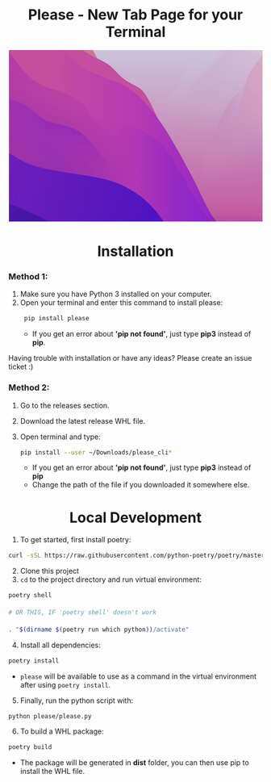 <center><h1>Please - New Tab Page for your Terminal</h1>
</center>

<p align="center"><img src="please.gif"></img></center>

<center>
<h1>Installation</h1>
</center>

### Method 1:

1. Make sure you have Python 3 installed on your computer.
2. Open your terminal and enter this command to install please:
   ```bash
    pip install please
   ```
   - If you get an error about **'pip not found'**, just type **pip3** instead of **pip**.

Having trouble with installation or have any ideas? Please create an issue ticket :)

### Method 2:

1. Go to the releases section.
2. Download the latest release WHL file.
3. Open terminal and type:

   ```bash
   pip install --user ~/Downloads/please_cli*
   ```

   - If you get an error about **'pip not found'**, just type **pip3** instead of **pip**
   - Change the path of the file if you downloaded it somewhere else.

<center>
<h1>Local Development</h1>
</center>

1. To get started, first install poetry:

```bash
curl -sSL https://raw.githubusercontent.com/python-poetry/poetry/master/get-poetry.py | python -
```

2. Clone this project
3. `cd` to the project directory and run virtual environment:

```bash
poetry shell

# OR THIS, IF 'poetry shell' doesn't work

. "$(dirname $(poetry run which python))/activate"
```

4. Install all dependencies:

```bash
poetry install
```

- `please` will be available to use as a command in the virtual environment after using `poetry install`.

5. Finally, run the python script with:

```bash
python please/please.py
```

6. To build a WHL package:

```bash
poetry build
```

- The package will be generated in **dist** folder, you can then use pip to install the WHL file.
